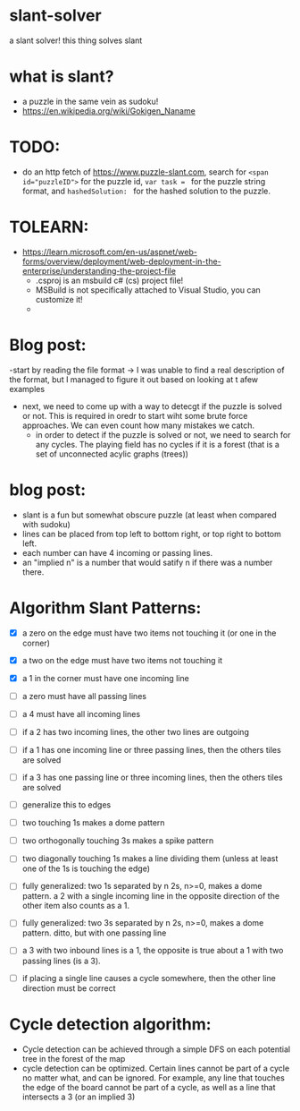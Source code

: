 # slant-solver
 a slant solver! this thing solves slant

# what is slant?
- a puzzle in the same vein as sudoku!
- https://en.wikipedia.org/wiki/Gokigen_Naname

# TODO: 
- do an http fetch of https://www.puzzle-slant.com, search for `<span id="puzzleID">` for the puzzle id, `var task = ` for the puzzle string format, and `hashedSolution: ` for the hashed solution to the puzzle. 

# TOLEARN:
- https://learn.microsoft.com/en-us/aspnet/web-forms/overview/deployment/web-deployment-in-the-enterprise/understanding-the-project-file
  - .csproj is an msbuild c# (cs) project file!
  - MSBuild is not specifically attached to Visual Studio, you can customize it!
  -  

# Blog post:
  -start by reading the file format -> I was unable to find a real description of the format, but I managed to figure it out based on looking at t afew examples
  - next, we need to come up with a way to detecgt if the puzzle is solved or not. This is required in oredr to start wiht some brute force approaches. We can even count how many mistakes we catch.
    - in order to detect if the puzzle is solved or not, we need to search for any cycles. The playing field has no cycles if it is a forest (that is a set of unconnected acylic graphs (trees))

# blog post:
- slant is a fun but somewhat obscure puzzle (at least when compared with sudoku)
- lines can be placed from top left to bottom right, or top right to bottom left.
- each number can have 4 incoming or passing lines.
- an "implied n" is a number that would satify n if there was a number there.

# Algorithm Slant Patterns:
- [x] a zero on the edge must have two items not touching it (or one in the corner)
- [x] a two on the edge must have two items not touching it
- [x] a 1 in the corner must have one incoming line

- [ ] a zero must have all passing lines
- [ ] a 4 must have all incoming lines
- [ ] if a 2 has two incoming lines, the other two lines are outgoing
- [ ] if a 1 has one incoming line or three passing lines, then the others tiles are solved
- [ ] if a 3 has one passing line or three incoming lines, then the others tiles are solved
- [ ] generalize this to edges

- [ ] two touching 1s makes a dome pattern
- [ ] two orthogonally touching 3s makes a spike pattern
- [ ] two diagonally touching 1s makes a line dividing them (unless at least one of the 1s is touching the edge)

- [ ] fully generalized: two 1s separated by n 2s, n>=0, makes a dome pattern. a 2 with a single incoming line in the opposite direction of the other item also counts as a 1. 
- [ ] fully generalized: two 3s separated by n 2s, n>=0, makes a dome pattern. ditto, but with one passing line
- [ ] a 3 with two inbound lines is a 1, the opposite is true about a 1 with two passing lines (is a 3).

- [ ] if placing a single line causes a cycle somewhere, then the other line direction must be correct

# Cycle detection algorithm:
- Cycle detection can be achieved through a simple DFS on each potential tree in the forest of the map
- cycle detection can be optimized. Certain lines cannot be part of a cycle no matter what, and can be ignored. For example, any line that touches the edge of the board cannot be part of a cycle, as well as a line that intersects a 3 (or an implied 3)